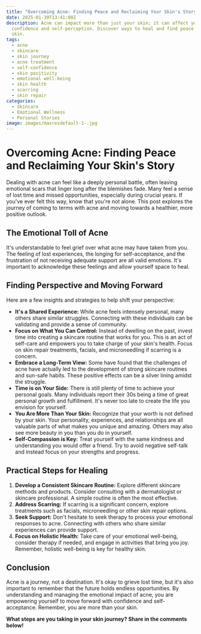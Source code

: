 ```yaml
---
title: "Overcoming Acne: Finding Peace and Reclaiming Your Skin's Story"
date: 2025-01-30T13:41:00Z
description: Acne can impact more than just your skin; it can affect your
  confidence and self-perception. Discover ways to heal and find peace with your
  skin.
tags:
  - acne
  - skincare
  - skin journey
  - acne treatment
  - self-confidence
  - skin positivity
  - emotional well-being
  - skin health
  - scarring
  - skin repair
categories:
  - Skincare
  - Emotional Wellness
  - Personal Stories
image: images/maxresdefault-1-.jpg
---
```

# Overcoming Acne: Finding Peace and Reclaiming Your Skin's Story

Dealing with acne can feel like a deeply personal battle, often leaving emotional scars that linger long after the blemishes fade. Many feel a sense of lost time and missed opportunities, especially during crucial years. If you've ever felt this way, know that you're not alone. This post explores the journey of coming to terms with acne and moving towards a healthier, more positive outlook.

## The Emotional Toll of Acne

It's understandable to feel grief over what acne may have taken from you. The feeling of lost experiences, the longing for self-acceptance, and the frustration of not receiving adequate support are all valid emotions. It's important to acknowledge these feelings and allow yourself space to heal.

## Finding Perspective and Moving Forward

Here are a few insights and strategies to help shift your perspective:

*   **It's a Shared Experience:** While acne feels intensely personal, many others share similar struggles. Connecting with these individuals can be validating and provide a sense of community.
*   **Focus on What You Can Control:** Instead of dwelling on the past, invest time into creating a skincare routine that works for you. This is an act of self-care and empowers you to take charge of your skin's health. Focus on skin repair treatments, facials, and microneedling if scarring is a concern. 
*   **Embrace a Long-Term View:** Some have found that the challenges of acne have actually led to the development of strong skincare routines and sun-safe habits. These positive effects can be a silver lining amidst the struggle.
*   **Time is on Your Side:** There is still plenty of time to achieve your personal goals. Many individuals report their 30s being a time of great personal growth and fulfillment. It's never too late to create the life you envision for yourself. 
*   **You Are More Than Your Skin:** Recognize that your worth is not defined by your skin. Your personality, experiences, and relationships are all valuable parts of what makes you unique and amazing. Others may also see more beauty in you than you do in yourself. 
*   **Self-Compassion is Key:** Treat yourself with the same kindness and understanding you would offer a friend. Try to avoid negative self-talk and instead focus on your strengths and progress.

## Practical Steps for Healing

1.  **Develop a Consistent Skincare Routine:** Explore different skincare methods and products. Consider consulting with a dermatologist or skincare professional. A simple routine is often the most effective.
2.  **Address Scarring:** If scarring is a significant concern, explore treatments such as facials, microneedling or other skin repair options.  
3.  **Seek Support:** Don't hesitate to seek therapy to process your emotional responses to acne. Connecting with others who share similar experiences can provide support.
4.  **Focus on Holistic Health:** Take care of your emotional well-being, consider therapy if needed, and engage in activities that bring you joy. Remember, holistic well-being is key for healthy skin.

## Conclusion

Acne is a journey, not a destination. It's okay to grieve lost time, but it's also important to remember that the future holds endless opportunities. By understanding and managing the emotional impact of acne, you are empowering yourself to move forward with confidence and self-acceptance. Remember, you are more than your skin.

**What steps are you taking in your skin journey? Share in the comments below!**
